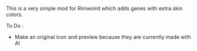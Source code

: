 This is a very simple mod for Rimwolrd which adds genes with extra skin colors.



To Do :



* Make an original icon and preview because they are currently made with AI
